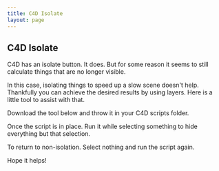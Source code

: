 ```yaml
---
title: C4D Isolate
layout: page
---
```

## C4D Isolate

C4D has an isolate button. It does. But for some reason it seems to still calculate things that are no longer visible.

In this case, isolating things to speed up a slow scene doesn't help. Thankfully you can achieve the desired results by using layers. Here is a little tool to assist with that.

Download the tool below and throw it in your C4D scripts folder.

<script src="https://gist.github.com/internetimagery/f5b0d13b0bb3e4ac0572.js"></script>

Once the script is in place. Run it while selecting something to hide everything but that selection.

To return to non-isolation. Select nothing and run the script again.

Hope it helps!
